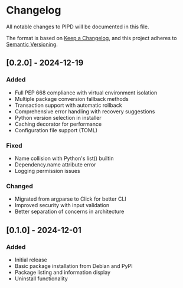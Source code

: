 # Changelog

All notable changes to PIPD will be documented in this file.

The format is based on [Keep a Changelog](https://keepachangelog.com/en/1.0.0/),
and this project adheres to [Semantic Versioning](https://semver.org/spec/v2.0.0.html).

## [0.2.0] - 2024-12-19

### Added
- Full PEP 668 compliance with virtual environment isolation
- Multiple package conversion fallback methods
- Transaction support with automatic rollback
- Comprehensive error handling with recovery suggestions
- Python version selection in installer
- Caching decorator for performance
- Configuration file support (TOML)

### Fixed
- Name collision with Python's list() builtin
- Dependency.name attribute error
- Logging permission issues

### Changed
- Migrated from argparse to Click for better CLI
- Improved security with input validation
- Better separation of concerns in architecture

## [0.1.0] - 2024-12-01

### Added
- Initial release
- Basic package installation from Debian and PyPI
- Package listing and information display
- Uninstall functionality
